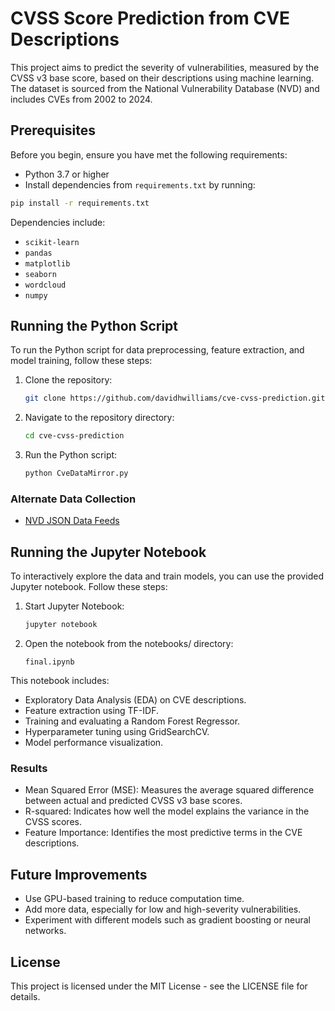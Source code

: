 # CVSS Score Prediction from CVE Descriptions

This project aims to predict the severity of vulnerabilities, measured by the CVSS v3 base score, based on their descriptions using machine learning. The dataset is sourced from the National Vulnerability Database (NVD) and includes CVEs from 2002 to 2024.

## Prerequisites

Before you begin, ensure you have met the following requirements:

- Python 3.7 or higher
- Install dependencies from `requirements.txt` by running:

```bash
pip install -r requirements.txt
```

Dependencies include:

- `scikit-learn`
- `pandas`
- `matplotlib`
- `seaborn`
- `wordcloud`
- `numpy`

## Running the Python Script

To run the Python script for data preprocessing, feature extraction, and model training, follow these steps:

1. Clone the repository:

   ```bash
   git clone https://github.com/davidhwilliams/cve-cvss-prediction.git
   ```

2. Navigate to the repository directory:

   ```bash
   cd cve-cvss-prediction
   ```

3. Run the Python script:

   ```python
   python CveDataMirror.py
   ```

### Alternate Data Collection

- [NVD JSON Data Feeds](https://nvd.nist.gov/vuln/data-feeds)

## Running the Jupyter Notebook

To interactively explore the data and train models, you can use the provided Jupyter notebook. Follow these steps:

1. Start Jupyter Notebook:

   ```bash
   jupyter notebook
   ```

2. Open the notebook from the notebooks/ directory:

   ```
   final.ipynb
   ```

This notebook includes:

- Exploratory Data Analysis (EDA) on CVE descriptions.
- Feature extraction using TF-IDF.
- Training and evaluating a Random Forest Regressor.
- Hyperparameter tuning using GridSearchCV.
- Model performance visualization.

### Results

- Mean Squared Error (MSE): Measures the average squared difference between actual and predicted CVSS v3 base scores.
- R-squared: Indicates how well the model explains the variance in the CVSS scores.
- Feature Importance: Identifies the most predictive terms in the CVE descriptions.

## Future Improvements

- Use GPU-based training to reduce computation time.
- Add more data, especially for low and high-severity vulnerabilities.
- Experiment with different models such as gradient boosting or neural networks.

## License

This project is licensed under the MIT License - see the LICENSE file for details.

